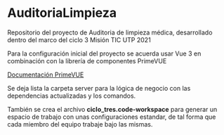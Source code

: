 # AuditoriaLimpieza
Repositorio del proyecto de Auditoria de limpieza médica, desarrollado dentro del marco del ciclo 3 Misión TIC UTP 2021

Para la configuración inicial del proyecto se acuerda usar Vue 3 en combinación con la librería de componentes PrimeVUE

[Documentación PrimeVUE](https://www.primefaces.org/primevue/showcase/#/)

Se deja lista la carpeta server para la lógica de negocio con las dependencias actualizadas y los comandos.

También se crea el archivo **ciclo_tres.code-workspace** para generar un espacio de trabajo con unas configuraciones estandar, de tal forma que cada miembro del equipo trabaje bajo las mismas.

